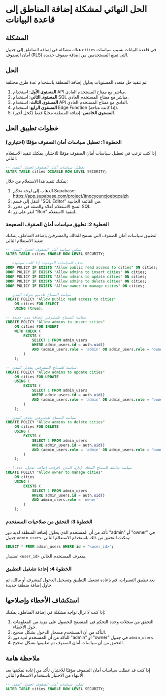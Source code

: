 # الحل النهائي لمشكلة إضافة المناطق إلى قاعدة البيانات

## المشكلة

هناك مشكلة في إضافة المناطق إلى جدول `cities` في قاعدة البيانات بسبب سياسات أمان الصفوف (RLS) التي تمنع المستخدمين من إضافة صفوف جديدة.

## الحل

تم تنفيذ حل متعدد المستويات يحاول إضافة المنطقة باستخدام عدة طرق مختلفة:

1. **المستوى الأول**: استخدام API مباشر مع مفتاح المستخدم العادي.
2. **المستوى الثاني**: استخدام SQL مباشر مع مفتاح المستخدم العادي.
3. **المستوى الثالث**: استخدام API العادي مع مفتاح المستخدم العادي.
4. **المستوى الرابع**: استخدام Edge Function (إذا كانت متاحة).
5. **المستوى الخامس**: إضافة المنطقة محليًا فقط (كحل أخير).

## خطوات تطبيق الحل

### الخطوة 1: تعطيل سياسات أمان الصفوف مؤقتًا (اختياري)

إذا كنت ترغب في تعطيل سياسات أمان الصفوف مؤقتًا للاختبار، يمكنك تنفيذ الاستعلام التالي:

```sql
-- تعطيل سياسات أمان الصفوف لجدول المدن
ALTER TABLE cities DISABLE ROW LEVEL SECURITY;
```

يمكنك تنفيذ هذا الاستعلام من خلال:

1. الذهاب إلى لوحة تحكم Supabase: https://app.supabase.com/project/jtnqcyouncjoebqcalzh
2. انتقل إلى قسم "SQL Editor" من القائمة الجانبية.
3. انسخ الاستعلام أعلاه والصقه في محرر SQL.
4. انقر على زر "Run" لتنفيذ الاستعلام.

### الخطوة 2: تطبيق سياسات أمان الصفوف الصحيحة

لتطبيق سياسات أمان الصفوف التي تسمح للمالك والمشرفين بإضافة المناطق، يمكنك تنفيذ الاستعلام التالي:

```sql
-- تمكين سياسة أمان الصفوف لجدول المدن
ALTER TABLE cities ENABLE ROW LEVEL SECURITY;

-- حذف السياسات الموجودة إذا كانت موجودة
DROP POLICY IF EXISTS "Allow public read access to cities" ON cities;
DROP POLICY IF EXISTS "Allow admins to insert cities" ON cities;
DROP POLICY IF EXISTS "Allow admins to update cities" ON cities;
DROP POLICY IF EXISTS "Allow admins to delete cities" ON cities;
DROP POLICY IF EXISTS "Allow owner to manage cities" ON cities;

-- سياسة للسماح للجميع بقراءة المدن
CREATE POLICY "Allow public read access to cities"
    ON cities FOR SELECT
    USING (true);

-- سياسة للسماح للمشرفين بإضافة مدن جديدة
CREATE POLICY "Allow admins to insert cities"
    ON cities FOR INSERT
    WITH CHECK (
        EXISTS (
            SELECT 1 FROM admin_users
            WHERE admin_users.id = auth.uid()
            AND (admin_users.role = 'admin' OR admin_users.role = 'owner')
        )
    );

-- سياسة للسماح للمشرفين بتعديل المدن
CREATE POLICY "Allow admins to update cities"
    ON cities FOR UPDATE
    USING (
        EXISTS (
            SELECT 1 FROM admin_users
            WHERE admin_users.id = auth.uid()
            AND (admin_users.role = 'admin' OR admin_users.role = 'owner')
        )
    );

-- سياسة للسماح للمشرفين بحذف المدن
CREATE POLICY "Allow admins to delete cities"
    ON cities FOR DELETE
    USING (
        EXISTS (
            SELECT 1 FROM admin_users
            WHERE admin_users.id = auth.uid()
            AND (admin_users.role = 'admin' OR admin_users.role = 'owner')
        )
    );

-- سياسة شاملة للسماح للمالك بإدارة المدن (قراءة، إضافة، تعديل، حذف)
CREATE POLICY "Allow owner to manage cities"
    ON cities
    USING (
        EXISTS (
            SELECT 1 FROM admin_users
            WHERE admin_users.id = auth.uid()
            AND admin_users.role = 'owner'
        )
    );
```

### الخطوة 3: التحقق من صلاحيات المستخدم

تأكد من أن المستخدم الذي يحاول إضافة المنطقة لديه دور "admin" أو "owner" في جدول `admin_users`. يمكنك التحقق من ذلك باستخدام الاستعلام التالي:

```sql
SELECT * FROM admin_users WHERE id = '<user_id>';
```

استبدل `<user_id>` بمعرف المستخدم الحالي.

### الخطوة 4: إعادة تشغيل التطبيق

بعد تطبيق التغييرات، قم بإعادة تشغيل التطبيق وتسجيل الدخول كمشرف أو مالك، ثم حاول إضافة منطقة جديدة.

## استكشاف الأخطاء وإصلاحها

إذا كنت لا تزال تواجه مشكلة في إضافة المناطق، يمكنك:

1. التحقق من سجلات وحدة التحكم في المتصفح للحصول على مزيد من المعلومات حول الأخطاء.
2. التأكد من أن المستخدم مسجل الدخول بشكل صحيح.
3. التأكد من أن المستخدم لديه دور "admin" أو "owner" في جدول `admin_users`.
4. التحقق من أن سياسات أمان الصفوف تم تطبيقها بشكل صحيح.

## ملاحظة هامة

إذا كنت قد عطلت سياسات أمان الصفوف مؤقتًا للاختبار، تأكد من إعادة تمكينها بعد الانتهاء من الاختبار باستخدام الاستعلام التالي:

```sql
-- تمكين سياسات أمان الصفوف لجدول المدن
ALTER TABLE cities ENABLE ROW LEVEL SECURITY;
```

